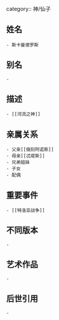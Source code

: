 category:: 神/仙子
## 姓名
	- 斯卡曼德罗斯
## 别名
	-
## 描述
	- [[河流之神]]
## 亲属关系
	- 父亲[[俄刻阿诺斯]]
	- 母亲[[忒堤斯]]
	- 兄弟姐妹
	- 子女
	- 配偶
## 重要事件
	- [[特洛亚战争]]
## 不同版本
	-
## 艺术作品
	-
## 后世引用
	-
